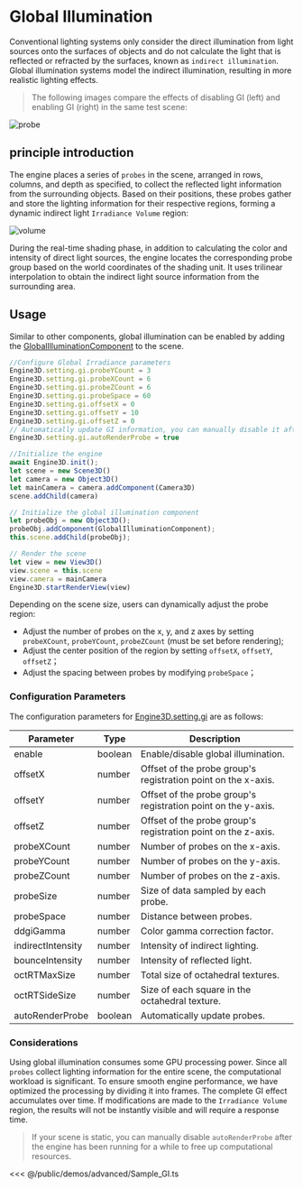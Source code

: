 # Global Illumination

Conventional lighting systems only consider the direct illumination from light sources onto the surfaces of objects and do not calculate the light that is reflected or refracted by the surfaces, known as `indirect illumination`. Global illumination systems model the indirect illumination, resulting in more realistic lighting effects.

> The following images compare the effects of disabling GI (left) and enabling GI (right) in the same test scene:

![probe](/images/gi/gi.webp)


## principle introduction

The engine places a series of `probes` in the scene, arranged in rows, columns, and depth as specified, to collect the reflected light information from the surrounding objects. Based on their positions, these probes gather and store the lighting information for their respective regions, forming a dynamic indirect light `Irradiance Volume` region:

![volume](/images/gi/volume.webp)

During the real-time shading phase, in addition to calculating the color and intensity of direct light sources, the engine locates the corresponding probe group based on the world coordinates of the shading unit. It uses trilinear interpolation to obtain the indirect light source information from the surrounding area.

## Usage
Similar to other components, global illumination can be enabled by adding the [GlobalIlluminationComponent](/api/classes/GlobalIlluminationComponent) to the scene.

```ts
//Configure Global Irradiance parameters
Engine3D.setting.gi.probeYCount = 3
Engine3D.setting.gi.probeXCount = 6
Engine3D.setting.gi.probeZCount = 6
Engine3D.setting.gi.probeSpace = 60
Engine3D.setting.gi.offsetX = 0
Engine3D.setting.gi.offsetY = 10
Engine3D.setting.gi.offsetZ = 0
// Automatically update GI information, you can manually disable it after rendering in static scenes to improve performance
Engine3D.setting.gi.autoRenderProbe = true

//Initialize the engine
await Engine3D.init();
let scene = new Scene3D()
let camera = new Object3D()
let mainCamera = camera.addComponent(Camera3D)
scene.addChild(camera)

// Initialize the global illumination component
let probeObj = new Object3D();
probeObj.addComponent(GlobalIlluminationComponent);
this.scene.addChild(probeObj);

// Render the scene
let view = new View3D()
view.scene = this.scene
view.camera = mainCamera
Engine3D.startRenderView(view)
```

Depending on the scene size, users can dynamically adjust the probe region:

- Adjust the number of probes on the x, y, and z axes by setting `probeXCount`, `probeYCount`, `probeZCount` (must be set before rendering);
- Adjust the center position of the region by setting `offsetX`, `offsetY`, `offsetZ`；
- Adjust the spacing between probes by modifying `probeSpace`；


### Configuration Parameters
The configuration parameters for [Engine3D.setting.gi](../../api/types/GlobalIlluminationSetting.md) are as follows:

| Parameter | Type | Description |
| --- | --- | --- |
| enable | boolean | Enable/disable global illumination. |
| offsetX | number | Offset of the probe group's registration point on the x-axis. |
| offsetY | number | Offset of the probe group's registration point on the y-axis. |
| offsetZ | number | Offset of the probe group's registration point on the z-axis. |
| probeXCount | number | Number of probes on the x-axis. |
| probeYCount | number | Number of probes on the y-axis. |
| probeZCount | number | Number of probes on the z-axis. |
| probeSize | number | Size of data sampled by each probe. |
| probeSpace | number | Distance between probes. |
| ddgiGamma | number | Color gamma correction factor. |
| indirectIntensity | number | Intensity of indirect lighting. |
| bounceIntensity | number | Intensity of reflected light. |
| octRTMaxSize | number | Total size of octahedral textures. |
| octRTSideSize | number | Size of each square in the octahedral texture. |
| autoRenderProbe | boolean | Automatically update probes. |

### Considerations

Using global illumination consumes some GPU processing power. Since all `probes` collect lighting information for the entire scene, the computational workload is significant. To ensure smooth engine performance, we have optimized the processing by dividing it into frames. The complete GI effect accumulates over time. If modifications are made to the `Irradiance Volume` region, the results will not be instantly visible and will require a response time.

> If your scene is static, you can manually disable `autoRenderProbe` after the engine has been running for a while to free up computational resources.

<Demo :height="500" src="/demos/advanced/Sample_GI.ts"></Demo>

<<< @/public/demos/advanced/Sample_GI.ts
